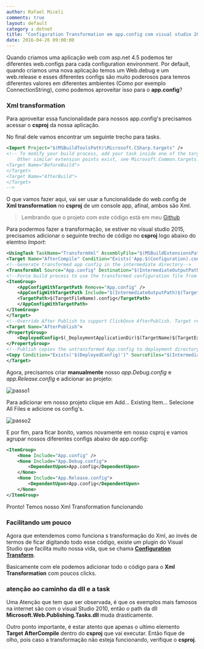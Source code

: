 ```yaml
---
author: Rafael Miceli
comments: true
layout: default 
category : dotnet 
title: "Configuration Transformation em app.config com visual studio 2015" 
date: 2016-04-26 09:00:00
---
```


Quando criamos uma aplicação web com asp.net 4.5 podemos ter diferentes web.configs para cada configuration environment. 
Por default, quando criamos uma nova aplicação temos um Web.debug e um web.release 
e esses diferentes configs são muito poderosos para temros diferentes valores em diferentes ambientes (Como por exemplo ConnectionString), 
como podemos aproveitar isso para o __app.config__?

### Xml transformation

Para aproveitar essa funcionalidade para nossos app.config's precisamos acessar o __csproj__ da nossa aplicação.

No final dele vamos encontrar um seguinte trecho para tasks.

```xml
<Import Project="$(MSBuildToolsPath)\Microsoft.CSharp.targets" />
<!-- To modify your build process, add your task inside one of the targets below and uncomment it. 
    Other similar extension points exist, see Microsoft.Common.targets.
<Target Name="BeforeBuild">
</Target>
<Target Name="AfterBuild">
</Target>
-->
```

O que vamos fazer aqui, vai ser usar a funcionalidade do web.config de __Xml transformation__ no __csproj__ de um console app, afinal, ambos são Xml.

> Lembrando que o projeto com este código está em meu [Github](https://github.com/Rafael-Miceli/Blog-Codes/tree/master/IdeiasComAzeite/ConsoleAppConfigs)

Para podermos fazer a transformação, se estiver no visual studio 2015, precisamos adicionar o seguinte trecho de código no __csproj__ logo abaixo do elemtno _Import_:

```xml
<UsingTask TaskName="TransformXml" AssemblyFile="$(MSBuildExtensionsPath32)\Microsoft\VisualStudio\v$(VisualStudioVersion)\Web\Microsoft.Web.Publishing.Tasks.dll" />
<Target Name="AfterCompile" Condition="Exists('App.$(Configuration).config')">
<!--Generate transformed app config in the intermediate directory-->
<TransformXml Source="App.config" Destination="$(IntermediateOutputPath)$(TargetFileName).config" Transform="App.$(Configuration).config" />
<!--Force build process to use the transformed configuration file from now on.-->
<ItemGroup>
    <AppConfigWithTargetPath Remove="App.config" />
    <AppConfigWithTargetPath Include="$(IntermediateOutputPath)$(TargetFileName).config">
    <TargetPath>$(TargetFileName).config</TargetPath>
    </AppConfigWithTargetPath>
</ItemGroup>
</Target>
<!--Override After Publish to support ClickOnce AfterPublish. Target replaces the untransformed config file copied to the deployment directory with the transformed one.-->
<Target Name="AfterPublish">
<PropertyGroup>
    <DeployedConfig>$(_DeploymentApplicationDir)$(TargetName)$(TargetExt).config$(_DeploymentFileMappingExtension)</DeployedConfig>
</PropertyGroup>
<!--Publish copies the untransformed App.config to deployment directory so overwrite it-->
<Copy Condition="Exists('$(DeployedConfig)')" SourceFiles="$(IntermediateOutputPath)$(TargetFileName).config" DestinationFiles="$(DeployedConfig)" />
</Target>
```

Agora, precisamos criar __manualmente__ nosso _app.Debug.config_ e _app.Release.config_ e adicionar ao projeto:

![passo1](http://rafael-miceli.com.br/ico/Configuration-Transformation-app-config-visual-studio-2015/passo1.png)

Para adicionar em nosso projeto clique em Add... Existing Item... Selecione All Files e adicione os config's. 

![passo2](http://rafael-miceli.com.br/ico/Configuration-Transformation-app-config-visual-studio-2015/passo2.png)

E por fim, para ficar bonito, vamos novamente em nosso csproj e vamos agrupar nossos diferentes configs abaixo de app.config:

```xml
<ItemGroup>
    <None Include="App.config" />
    <None Include="App.Debug.config">
        <DependentUpon>App.config</DependentUpon>
    </None>
    <None Include="App.Release.config">
        <DependentUpon>App.config</DependentUpon>
    </None>
</ItemGroup>
```

Pronto! Temos nosso Xml Transformation funcionando

### Facilitando um pouco

Agora que entendemos como funciona s transformação do Xml, 
ao invés de termos de ficar digitando todo esse código, 
existe um plugin do Visual Studio que facilita muito nossa vida, que se chama [__Configuration Transform__](https://visualstudiogallery.msdn.microsoft.com/579d3a78-3bdd-497c-bc21-aa6e6abbc859).

Basicamente com ele podemos adicionar todo o código para o __Xml Transformation__ com poucos clicks.

### atenção ao caminho da dll e a task

Uma Atenção que tem que ser observada, é que os exemplos mais famosos na internet são com o visual Studio 2010, 
então o path da dll __Microsoft.Web.Publishing.Tasks.dll__ muda drasticamente.

Outro ponto importante, é estar atento que apenas o ultimo elemento __Target__ __AfterCompile__ dentro do __csproj__ que vai executar.
Então fique de olho, pois caso a transformação não esteja funcionando, verifique o __csproj__.

